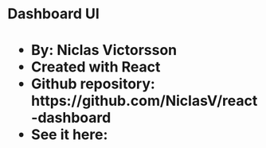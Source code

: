 <h1>Dashboard UI<h1>
<ul style="font-size: 1em">
<li>By: Niclas Victorsson</li>
<li>Created with React</li>
<li>Github repository: https://github.com/NiclasV/react-dashboard</li>
<li>See it here:</li>
</ul>
